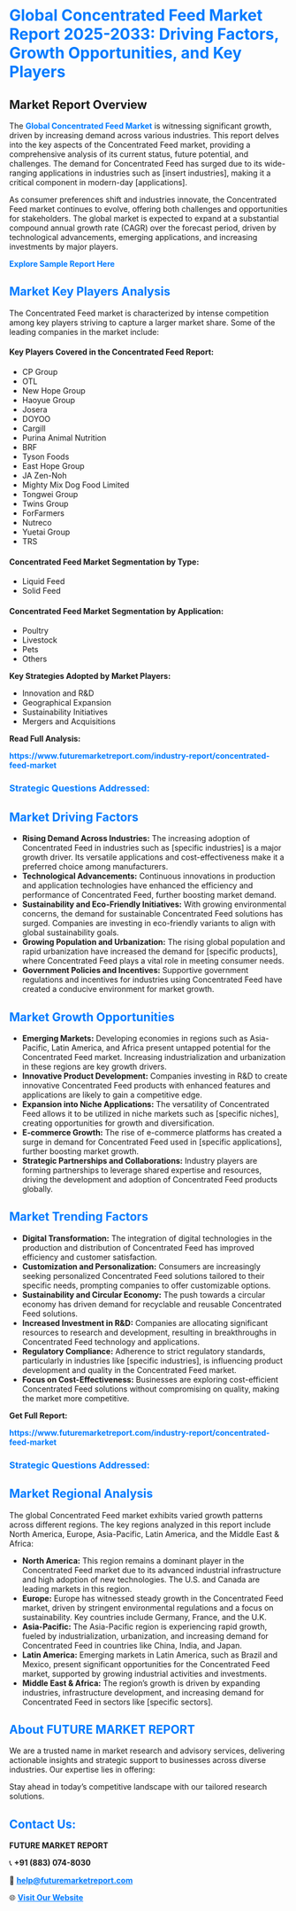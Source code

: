 <h1 style="color: #007BFF;">Global Concentrated Feed Market Report 2025-2033: Driving Factors, Growth Opportunities, and Key Players</h1>

<section id="overview">
<h2>Market Report Overview</h2>
<p>The <a href="https://www.futuremarketreport.com/industry-report/concentrated-feed-market" style="color: #007BFF; text-decoration: none;"><strong>Global Concentrated Feed Market</strong></a> is witnessing significant growth, driven by increasing demand across various industries. This report delves into the key aspects of the Concentrated Feed market, providing a comprehensive analysis of its current status, future potential, and challenges. The demand for Concentrated Feed has surged due to its wide-ranging applications in industries such as [insert industries], making it a critical component in modern-day [applications].</p>
<p>As consumer preferences shift and industries innovate, the Concentrated Feed market continues to evolve, offering both challenges and opportunities for stakeholders. The global market is expected to expand at a substantial compound annual growth rate (CAGR) over the forecast period, driven by technological advancements, emerging applications, and increasing investments by major players.</p>
</section>

<section id="overview">
<p><a href="https://www.futuremarketreport.com/request-sample/reportId=86864" style="color: #007BFF; text-decoration: none;"><strong>Explore Sample Report Here</strong></a></p>
</section>

<section id="key-players">
<h2 style="color: #007BFF;">Market Key Players Analysis</h2>
<p>The Concentrated Feed market is characterized by intense competition among key players striving to capture a larger market share. Some of the leading companies in the market include:</p>
<h4>Key Players Covered in the Concentrated Feed Report:</h4>
<ul><li>CP Group</li><li>OTL</li><li>New Hope Group</li><li>Haoyue Group</li><li>Josera</li><li>DOYOO</li><li>Cargill</li><li>Purina Animal Nutrition</li><li>BRF</li><li>Tyson Foods</li><li>East Hope Group</li><li>JA Zen-Noh</li><li>Mighty Mix Dog Food Limited</li><li>Tongwei Group</li><li>Twins Group</li><li>ForFarmers</li><li>Nutreco</li><li>Yuetai Group</li><li>TRS</li></ul>
<h4>Concentrated Feed Market Segmentation by Type:</h4>
<ul><li>Liquid Feed</li><li>Solid Feed</li></ul>

<h4>Concentrated Feed Market Segmentation by Application:</h4>
<ul><li>Poultry</li><li>Livestock</li><li>Pets</li><li>Others</li></ul>
<p><strong>Key Strategies Adopted by Market Players:</strong></p>
<ul>
<li>Innovation and R&D</li>
<li>Geographical Expansion</li>
<li>Sustainability Initiatives</li>
<li>Mergers and Acquisitions</li>
</ul>
</section>

<section>
<p><strong>Read Full Analysis: </strong></p><a href="https://www.futuremarketreport.com/industry-report/concentrated-feed-market" style="color: #007BFF; text-decoration: none;"><strong>https://www.futuremarketreport.com/industry-report/concentrated-feed-market</strong></a>
<h3 style="color: #007BFF;">Strategic Questions Addressed:</h3>
</section>

<section id="driving-factors">
<h2 style="color: #007BFF;">Market Driving Factors</h2>
<ul>
<li><strong>Rising Demand Across Industries:</strong> The increasing adoption of Concentrated Feed in industries such as [specific industries] is a major growth driver. Its versatile applications and cost-effectiveness make it a preferred choice among manufacturers.</li>
<li><strong>Technological Advancements:</strong> Continuous innovations in production and application technologies have enhanced the efficiency and performance of Concentrated Feed, further boosting market demand.</li>
<li><strong>Sustainability and Eco-Friendly Initiatives:</strong> With growing environmental concerns, the demand for sustainable Concentrated Feed solutions has surged. Companies are investing in eco-friendly variants to align with global sustainability goals.</li>
<li><strong>Growing Population and Urbanization:</strong> The rising global population and rapid urbanization have increased the demand for [specific products], where Concentrated Feed plays a vital role in meeting consumer needs.</li>
<li><strong>Government Policies and Incentives:</strong> Supportive government regulations and incentives for industries using Concentrated Feed have created a conducive environment for market growth.</li>
</ul>
</section>

<section id="growth-opportunities">
<h2 style="color: #007BFF;">Market Growth Opportunities</h2>
<ul>
<li><strong>Emerging Markets:</strong> Developing economies in regions such as Asia-Pacific, Latin America, and Africa present untapped potential for the Concentrated Feed market. Increasing industrialization and urbanization in these regions are key growth drivers.</li>
<li><strong>Innovative Product Development:</strong> Companies investing in R&D to create innovative Concentrated Feed products with enhanced features and applications are likely to gain a competitive edge.</li>
<li><strong>Expansion into Niche Applications:</strong> The versatility of Concentrated Feed allows it to be utilized in niche markets such as [specific niches], creating opportunities for growth and diversification.</li>
<li><strong>E-commerce Growth:</strong> The rise of e-commerce platforms has created a surge in demand for Concentrated Feed used in [specific applications], further boosting market growth.</li>
<li><strong>Strategic Partnerships and Collaborations:</strong> Industry players are forming partnerships to leverage shared expertise and resources, driving the development and adoption of Concentrated Feed products globally.</li>
</ul>
</section>

<section id="trending-factors">
<h2 style="color: #007BFF;">Market Trending Factors</h2>
<ul>
<li><strong>Digital Transformation:</strong> The integration of digital technologies in the production and distribution of Concentrated Feed has improved efficiency and customer satisfaction.</li>
<li><strong>Customization and Personalization:</strong> Consumers are increasingly seeking personalized Concentrated Feed solutions tailored to their specific needs, prompting companies to offer customizable options.</li>
<li><strong>Sustainability and Circular Economy:</strong> The push towards a circular economy has driven demand for recyclable and reusable Concentrated Feed solutions.</li>
<li><strong>Increased Investment in R&D:</strong> Companies are allocating significant resources to research and development, resulting in breakthroughs in Concentrated Feed technology and applications.</li>
<li><strong>Regulatory Compliance:</strong> Adherence to strict regulatory standards, particularly in industries like [specific industries], is influencing product development and quality in the Concentrated Feed market.</li>
<li><strong>Focus on Cost-Effectiveness:</strong> Businesses are exploring cost-efficient Concentrated Feed solutions without compromising on quality, making the market more competitive.</li>
</ul>
</section>

<section>
<p><strong>Get Full Report: </strong></p><a href="https://www.futuremarketreport.com/industry-report/concentrated-feed-market" style="color: #007BFF; text-decoration: none;"><strong>https://www.futuremarketreport.com/industry-report/concentrated-feed-market</strong></a>
<h3 style="color: #007BFF;">Strategic Questions Addressed:</h3>
</section>


<section id="regional-analysis">
<h2 style="color: #007BFF;">Market Regional Analysis</h2>
<p>The global Concentrated Feed market exhibits varied growth patterns across different regions. The key regions analyzed in this report include North America, Europe, Asia-Pacific, Latin America, and the Middle East & Africa:</p>
<ul>
<li><strong>North America:</strong> This region remains a dominant player in the Concentrated Feed market due to its advanced industrial infrastructure and high adoption of new technologies. The U.S. and Canada are leading markets in this region.</li>
<li><strong>Europe:</strong> Europe has witnessed steady growth in the Concentrated Feed market, driven by stringent environmental regulations and a focus on sustainability. Key countries include Germany, France, and the U.K.</li>
<li><strong>Asia-Pacific:</strong> The Asia-Pacific region is experiencing rapid growth, fueled by industrialization, urbanization, and increasing demand for Concentrated Feed in countries like China, India, and Japan.</li>
<li><strong>Latin America:</strong> Emerging markets in Latin America, such as Brazil and Mexico, present significant opportunities for the Concentrated Feed market, supported by growing industrial activities and investments.</li>
<li><strong>Middle East & Africa:</strong> The region’s growth is driven by expanding industries, infrastructure development, and increasing demand for Concentrated Feed in sectors like [specific sectors].</li>
</ul>
</section>

<footer>
<h2 style="color: #007BFF;">About FUTURE MARKET REPORT</h2>
<p>We are a trusted name in market research and advisory services, delivering actionable insights and strategic support to businesses across diverse industries. Our expertise lies in offering:</p>

<p>Stay ahead in today’s competitive landscape with our tailored research solutions.</p>

<h2 style="color: #007BFF;">Contact Us:</h2>
<p><strong>FUTURE MARKET REPORT</strong></p>
<p>📞 <strong>+91 (883) 074-8030</strong></p>
<p>📧 <strong><a href="mailto:help@futuremarketreport.com" style="color: #007BFF;">help@futuremarketreport.com</a></strong></p>
<p>🌐 <strong><a href="https://www.futuremarketreport.com/" style="color: #007BFF;">Visit Our Website</a></strong></p>
</footer>